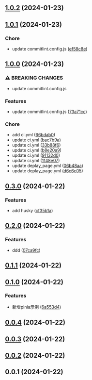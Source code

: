 

## [1.0.2](https://github.com/luoyi58624/vue3_template/compare/1.0.1...1.0.2) (2024-01-23)

## [1.0.1](https://github.com/luoyi58624/vue3_template/compare/1.0.0...1.0.1) (2024-01-23)


### Chore

* update commitlint.config.js ([ef58c8e](https://github.com/luoyi58624/vue3_template/commit/ef58c8e3b23419992b1c96f4ed3e4be5401d175a))

## [1.0.0](https://github.com/luoyi58624/vue3_template/compare/0.3.0...1.0.0) (2024-01-23)


### ⚠ BREAKING CHANGES

* update commitlint.config.js

### Features

* update commitlint.config.js ([73a71cc](https://github.com/luoyi58624/vue3_template/commit/73a71cc04177e2dbf35a73b8849864e9437880c5))


### Chore

* add ci.yml ([66bdab0](https://github.com/luoyi58624/vue3_template/commit/66bdab04aedc7648605b8d95b500497d7d71b370))
* update ci.yml ([bac7b9a](https://github.com/luoyi58624/vue3_template/commit/bac7b9a923c16a48ca0bc5f2499ef919b4c168f8))
* update ci.yml ([33b88f6](https://github.com/luoyi58624/vue3_template/commit/33b88f6a2607d69c9bf3d6545c351f5657476172))
* update ci.yml ([b8e20a9](https://github.com/luoyi58624/vue3_template/commit/b8e20a97b27b542f743f4c0e7a2a5fdfedcd2f81))
* update ci.yml ([91132d0](https://github.com/luoyi58624/vue3_template/commit/91132d0cb44c18b2c408c87ba9962b870c1e4599))
* update ci.yml ([1148e07](https://github.com/luoyi58624/vue3_template/commit/1148e07a51e8406d034fa00cfe181dc9b93a2bd2))
* update deplay_page.yml ([06b48aa](https://github.com/luoyi58624/vue3_template/commit/06b48aa0f9bb270ee0857eb8a437df39c017b30e))
* update deplay_page.yml ([d6c6c05](https://github.com/luoyi58624/vue3_template/commit/d6c6c055fde319b3ca4f9eb501f8e347ea9d10d8))

## [0.3.0](https://github.com/luoyi58624/vue3_template/compare/0.2.0...0.3.0) (2024-01-22)


### Features

* add husky ([cf35b1a](https://github.com/luoyi58624/vue3_template/commit/cf35b1a449bdba9c6157dd9340a1bcb025a2456f))

## [0.2.0](https://github.com/luoyi58624/vue3_template/compare/0.1.1...0.2.0) (2024-01-22)


### Features

* ddd ([07ca9fc](https://github.com/luoyi58624/vue3_template/commit/07ca9fcf585b1af7b0a886330d970b07feb8b164))

## [0.1.1](https://github.com/luoyi58624/vue3_template/compare/0.1.0...0.1.1) (2024-01-22)

## [0.1.0](https://github.com/luoyi58624/vue3_template/compare/0.0.4...0.1.0) (2024-01-22)


### Features

* 新增pinia示例 ([6a553d4](https://github.com/luoyi58624/vue3_template/commit/6a553d4d40a94edc3e788fd815b047c979bd9754))

## [0.0.4](https://github.com/luoyi58624/vue3_template/compare/0.0.3...0.0.4) (2024-01-22)

## [0.0.3](https://github.com/luoyi58624/vue3_template/compare/0.0.2...0.0.3) (2024-01-22)

## [0.0.2](https://github.com/luoyi58624/vue3_template/compare/0.0.1...0.0.2) (2024-01-22)

## 0.0.1 (2024-01-22)
